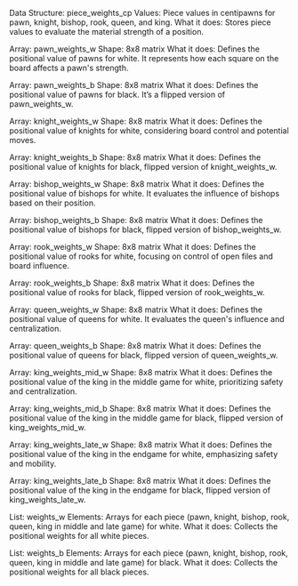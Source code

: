Data Structure: piece_weights_cp
Values: Piece values in centipawns for pawn, knight, bishop, rook, queen, and king.
What it does: Stores piece values to evaluate the material strength of a position.

Array: pawn_weights_w
Shape: 8x8 matrix
What it does: Defines the positional value of pawns for white. It represents how each square on the board affects a pawn's strength.

Array: pawn_weights_b
Shape: 8x8 matrix
What it does: Defines the positional value of pawns for black. It’s a flipped version of pawn_weights_w.

Array: knight_weights_w
Shape: 8x8 matrix
What it does: Defines the positional value of knights for white, considering board control and potential moves.

Array: knight_weights_b
Shape: 8x8 matrix
What it does: Defines the positional value of knights for black, flipped version of knight_weights_w.

Array: bishop_weights_w
Shape: 8x8 matrix
What it does: Defines the positional value of bishops for white. It evaluates the influence of bishops based on their position.

Array: bishop_weights_b
Shape: 8x8 matrix
What it does: Defines the positional value of bishops for black, flipped version of bishop_weights_w.

Array: rook_weights_w
Shape: 8x8 matrix
What it does: Defines the positional value of rooks for white, focusing on control of open files and board influence.

Array: rook_weights_b
Shape: 8x8 matrix
What it does: Defines the positional value of rooks for black, flipped version of rook_weights_w.

Array: queen_weights_w
Shape: 8x8 matrix
What it does: Defines the positional value of queens for white. It evaluates the queen's influence and centralization.

Array: queen_weights_b
Shape: 8x8 matrix
What it does: Defines the positional value of queens for black, flipped version of queen_weights_w.

Array: king_weights_mid_w
Shape: 8x8 matrix
What it does: Defines the positional value of the king in the middle game for white, prioritizing safety and centralization.

Array: king_weights_mid_b
Shape: 8x8 matrix
What it does: Defines the positional value of the king in the middle game for black, flipped version of king_weights_mid_w.

Array: king_weights_late_w
Shape: 8x8 matrix
What it does: Defines the positional value of the king in the endgame for white, emphasizing safety and mobility.

Array: king_weights_late_b
Shape: 8x8 matrix
What it does: Defines the positional value of the king in the endgame for black, flipped version of king_weights_late_w.

List: weights_w
Elements: Arrays for each piece (pawn, knight, bishop, rook, queen, king in middle and late game) for white.
What it does: Collects the positional weights for all white pieces.

List: weights_b
Elements: Arrays for each piece (pawn, knight, bishop, rook, queen, king in middle and late game) for black.
What it does: Collects the positional weights for all black pieces.

